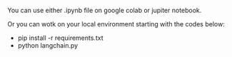 You can use either .ipynb file on google colab or jupiter notebook.

Or you can wotk on your local environment starting with the codes below:
- pip install -r requirements.txt
- python langchain.py
